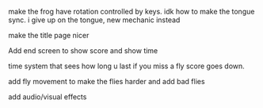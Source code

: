  make the frog have rotation controlled by keys.
 idk how to make the tongue sync.
i give up on the tongue, new mechanic instead


make the title page nicer

Add end screen to show score and show time 

time system that sees how long u last
if you miss a fly score goes down.

add fly movement to make the flies harder and add bad flies

add audio/visual effects
